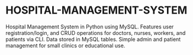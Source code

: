 # HOSPITAL-MANAGEMENT-SYSTEM
Hospital Management System in Python using MySQL. Features user registration/login, and CRUD operations for doctors, nurses, workers, and patients via CLI. Data stored in MySQL tables. Simple admin and patient management for small clinics or educational use.
